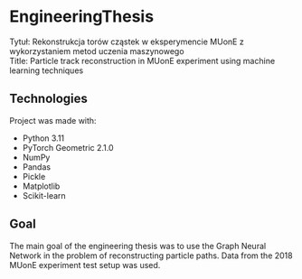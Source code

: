 # EngineeringThesis

Tytuł: Rekonstrukcja torów cząstek w eksperymencie MUonE z wykorzystaniem metod uczenia maszynowego </br>
Title: Particle track reconstruction in MUonE experiment using machine learning techniques

## Technologies
Project was made with:
* Python 3.11
* PyTorch Geometric 2.1.0
* NumPy
* Pandas
* Pickle
* Matplotlib
* Scikit-learn

## Goal
The main goal of the engineering thesis was to use the Graph Neural Network in the problem of reconstructing particle paths. Data from the 2018 MUonE experiment test setup was used.

